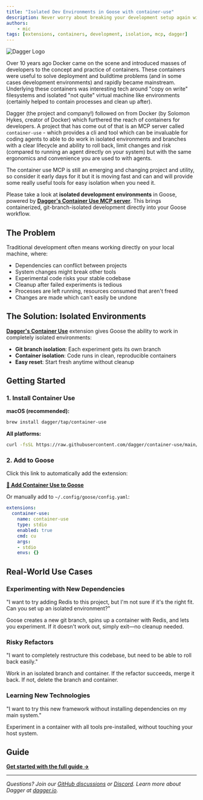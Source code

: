 ```yaml
---
title: "Isolated Dev Environments in Goose with container-use"
description: Never worry about breaking your development setup again with containerized, git-branch-isolated development environments powered by container-use
authors:
    - mic
tags: [extensions, containers, development, isolation, mcp, dagger]
---
```


![Dagger Logo](https://avatars.githubusercontent.com/u/78824383?v=4&s=100)

Over 10 years ago Docker came on the scene and introduced masses of developers to the concept and practice of containers.
These containers were useful to solve deployment and buildtime problems (and in some cases development environments) and rapidly became mainstream. 
Underlying these containers was interesting tech around "copy on write" filesystems and isolated "not quite" virtual machine like environments (certainly helped to contain processes and clean up after).

Dagger (the project and company!) followed on from Docker (by Solomon Hykes, creator of Docker) which furthered the reach of containers for developers.
A project that has come out of that is an MCP server called `container-use` - which provides a cli and tool which can be invaluable for coding agents to able to do work in isolated environments and branches with a clear lifecycle and ability to roll back, limit changes and risk (compared to running an agent directly on your system) but with the same ergonomics and convenience you are used to with agents. 

The container use MCP is still an emerging and changing project and utility, so consider it early days for it but it is moving fast and can and will provide some really useful tools for easy isolation when you need it.


Please take a look at **isolated development environments** in Goose, powered by **[Dagger's Container Use MCP server](https://github.com/dagger/container-use)**. This brings containerized, git-branch-isolated development directly into your Goose workflow.

<!-- truncate -->

## The Problem

Traditional development often means working directly on your local machine, where:

- Dependencies can conflict between projects
- System changes might break other tools
- Experimental code risks your stable codebase
- Cleanup after failed experiments is tedious
- Processes are left running, resources consumed that aren't freed
- Changes are made which can't easily be undone

## The Solution: Isolated Environments

**[Dagger's Container Use](https://github.com/dagger/container-use)** extension gives Goose the ability to work in completely isolated environments:

- **Git branch isolation**: Each experiment gets its own branch
- **Container isolation**: Code runs in clean, reproducible containers
- **Easy reset**: Start fresh anytime without cleanup

## Getting Started

### 1. Install Container Use

**macOS (recommended):**
```bash
brew install dagger/tap/container-use
```

**All platforms:**
```bash
curl -fsSL https://raw.githubusercontent.com/dagger/container-use/main/install.sh | bash
```

### 2. Add to Goose

Click this link to automatically add the extension:

**[🚀 Add Container Use to Goose](goose://extension?cmd=cu&arg=stdio&id=container-use&name=container%20use&description=use%20containers%20with%20dagger%20and%20git%20for%20isolated%20environments)**

Or manually add to `~/.config/goose/config.yaml`:

```yaml
extensions:
  container-use:
    name: container-use
    type: stdio
    enabled: true
    cmd: cu
    args:
    - stdio
    envs: {}
```

## Real-World Use Cases

### Experimenting with New Dependencies

"I want to try adding Redis to this project, but I'm not sure if it's the right fit. Can you set up an isolated environment?"

Goose creates a new git branch, spins up a container with Redis, and lets you experiment. If it doesn't work out, simply exit—no cleanup needed.

### Risky Refactors

"I want to completely restructure this codebase, but need to be able to roll back easily."

Work in an isolated branch and container. If the refactor succeeds, merge it back. If not, delete the branch and container.

### Learning New Technologies

"I want to try this new framework without installing dependencies on my main system."

Experiment in a container with all tools pre-installed, without touching your host system.


## Guide

**[Get started with the full guide →](/docs/guides/isolated-development-environments)**

---

*Questions? Join our [GitHub discussions](https://github.com/block/goose) or [Discord](https://discord.gg/block-opensource). Learn more about Dagger at [dagger.io](https://dagger.io/).*

<head>
  <meta property="og:title" content="Supercharge Your Development with Isolated Environments in Goose" />
  <meta property="og:type" content="article" />
  <meta property="og:url" content="https://block.github.io/goose/blog/2025/06/17/isolated-development-environments" />
  <meta property="og:description" content="Never worry about breaking your development setup again with containerized, git-branch-isolated development environments powered by container-use" />
  <meta name="twitter:card" content="summary" />
  <meta property="twitter:domain" content="block.github.io/goose" />
  <meta name="twitter:title" content="Supercharge Your Development with Isolated Environments in Goose" />
  <meta name="twitter:description" content="Never worry about breaking your development setup again with containerized, git-branch-isolated development environments powered by container-use" />
</head>